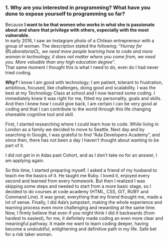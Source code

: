 ### 1. Why are you interested in programming? What have you done to expose yourself to programming so far?
Because **I want to be that women who works in what she is passionate about and share that privilege with others, especially with the most vulnerable.**  
In early 2016, I saw an Instagram photo of a Chilean entrepreneur with a group of woman. The description stated the following: _“Hurray for @LaboratoriaCL, we need more people learning how to code and more woman in technology, it does not matter where you come from, we need you. More valuable than any high education degree”._  
That same moment I thought this is what I need to do, even do I had never tried coding.

_**Why?**_ I know I am good with technology; I am patient, tolerant to frustration, ambitious, focused, like challenges, doing good and scalability. I was the best at my Technology Class at school and I now learned some coding. I immediately knew it was right for me, fitted my personality, goals and skills. And then I knew how I could give back, I am certain I can be very good at coding and that I can contribute to the world through this life changing shareable cognitive tool and skill.

First, I started researching where I could learn how to code. While living in London as a family we decided to move to Seattle. Next day and by searching in Google, I was grateful to find “Ada Developers Academy”, and since then, there has not been a day I haven’t thought about wanting to be part of it.  

I did not get in in Adas past Cohort, and as I don’t take no for an answer, I am applying again.

 So this time, I started preparing myself. I asked a friend of my husband to teach me the basics of it. He taught me Ruby. I loved it, enjoyed every second and learned from every homework. But then I realized I was skipping some steps and needed to start from a more basic stage, so I decided to do courses at code academy (HTML, CSS, GIT, RUBY and Command Line). It was great, everything that my friend thought me, made a lot of sense. Finally, I did Ada’s jumpstart, making the whole experience and learning process even more challenging and rewarding at the same time. Now, I firmly believe that even if you might think I did it backwards (from hardest to easiest), for me, it definitely made coding an even more clear and meaningful pathway. It made me want to learn coding deeper, having become a undoubtful, enlightening and definitive path in my life. Safe bet for a risk taker woman.  

